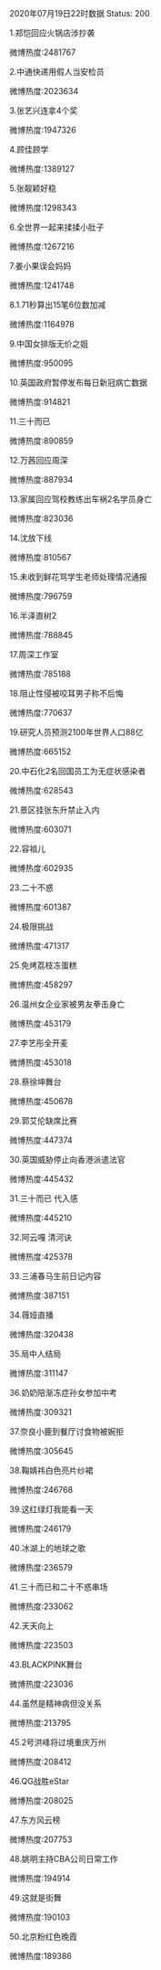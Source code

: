 2020年07月19日22时数据
Status: 200

1.郑恺回应火锅店涉抄袭

微博热度:2481767

2.中通快递用假人当安检员

微博热度:2023634

3.张艺兴连拿4个奖

微博热度:1947326

4.顾佳顾学

微博热度:1389127

5.张靓颖好稳

微博热度:1298343

6.全世界一起来揉揉小肚子

微博热度:1267216

7.姜小果误会妈妈

微博热度:1241748

8.1.71秒算出15笔6位数加减

微博热度:1164978

9.中国女排版无价之姐

微博热度:950095

10.英国政府暂停发布每日新冠病亡数据

微博热度:914821

11.三十而已

微博热度:890859

12.万茜回应周深

微博热度:887934

13.家属回应驾校教练出车祸2名学员身亡

微博热度:823036

14.沈放下线

微博热度:810567

15.未收到鲜花骂学生老师处理情况通报

微博热度:796759

16.半泽直树2

微博热度:788845

17.周深工作室

微博热度:785188

18.阻止性侵被咬耳男子称不后悔

微博热度:770637

19.研究人员预测2100年世界人口88亿

微博热度:665152

20.中石化2名回国员工为无症状感染者

微博热度:628543

21.景区挂张东升禁止入内

微博热度:603071

22.容祖儿

微博热度:602935

23.二十不惑

微博热度:601387

24.极限挑战

微博热度:471317

25.免烤荔枝冻蛋糕

微博热度:458297

26.温州女企业家被男友拳击身亡

微博热度:453179

27.李艺彤全开麦

微博热度:453018

28.蔡徐坤舞台

微博热度:450678

29.郭艾伦缺席比赛

微博热度:447374

30.英国威胁停止向香港派遣法官

微博热度:445432

31.三十而已 代入感

微博热度:445210

32.阿云嘎 清河诀

微博热度:425378

33.三浦春马生前日记内容

微博热度:387151

34.薇娅直播

微博热度:320438

35.局中人结局

微博热度:311147

36.奶奶陪渐冻症孙女参加中考

微博热度:309321

37.奈良小鹿到餐厅讨食物被婉拒

微博热度:305645

38.鞠婧祎白色亮片纱裙

微博热度:246768

39.这红绿灯我能看一天

微博热度:246179

40.冰湖上的地球之歌

微博热度:236579

41.三十而已和二十不惑串场

微博热度:233062

42.天天向上

微博热度:223503

43.BLACKPINK舞台

微博热度:223036

44.虽然是精神病但没关系

微博热度:213795

45.2号洪峰将过境重庆万州

微博热度:208412

46.QG战胜eStar

微博热度:208025

47.东方风云榜

微博热度:207753

48.姚明主持CBA公司日常工作

微博热度:194914

49.这就是街舞

微博热度:190103

50.北京粉红色晚霞

微博热度:189386

